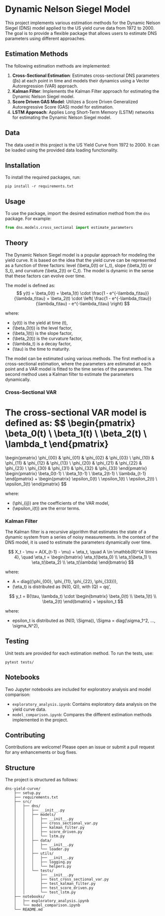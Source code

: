 # Dynamic Nelson Siegel Model

This project implements various estimation methods for the Dynamic Nelson Siegel (DNS) model applied to the US yield curve data from 1972 to 2000. The goal is to provide a flexible package that allows users to estimate DNS parameters using different approaches.

## Estimation Methods

The following estimation methods are implemented:

1. **Cross-Sectional Estimation**: Estimates cross-sectional DNS parameters (βs) at each point in time and models their dynamics using a Vector Autoregression (VAR) approach.
2. **Kalman Filter**: Implements the Kalman Filter approach for estimating the Dynamic Nelson Siegel model.
3. **Score Driven GAS Model**: Utilizes a Score Driven Generalized Autoregressive Score (GAS) model for estimation.
4. **LSTM Approach**: Applies Long Short-Term Memory (LSTM) networks for estimating the Dynamic Nelson Siegel model.

## Data

The data used in this project is the US Yield Curve from 1972 to 2000. It can be loaded using the provided data loading functionality.

## Installation

To install the required packages, run:

```
pip install -r requirements.txt
```

## Usage

To use the package, import the desired estimation method from the `dns` package. For example:

```python
from dns.models.cross_sectional import estimate_parameters
```

## Theory
The Dynamic Nelson Siegel model is a popular approach for modeling the yield curve. It is based on the idea that the yield curve can be represented as a function of three factors: level (\beta_0(t) or L_t), slope (\beta_1(t) or S_t), and curvature (\beta_2(t) or C_t). The model is dynamic in the sense that these factors can evolve over time.

The model is defined as:
$$
y(t) = \beta_0(t) + \beta_1(t) \cdot \frac{1 - e^{-\lambda_t\tau}}{\lambda_t\tau} + \beta_2(t) \cdot \left( \frac{1 - e^{-\lambda_t\tau}}{\lambda_t\tau} - e^{-\lambda_t\tau} \right)
$$

where:
- \(y(t)\) is the yield at time \(t\),
- \(\beta_0(t)\) is the level factor,
- \(\beta_1(t)\) is the slope factor,
- \(\beta_2(t)\) is the curvature factor,
- \(\lambda_t\) is a decay factor,
- \(\tau\) is the time to maturity.

The model can be estimated using various methods. The first method is a cross-sectional estimation, where the parameters are estimated at each point and a VAR model is fitted to the time series of the parameters. The second method uses a Kalman filter to estimate the parameters dynamically.

### Cross-Sectional VAR
The cross-sectional VAR model is defined as:
$$
\begin{pmatrix}
\beta_0(t) \\
\beta_1(t) \\
\beta_2(t) \\
\lambda_t
\end{pmatrix}
=
\begin{pmatrix}
\phi_{00} & \phi_{01} & \phi_{02} & \phi_{03} \\
\phi_{10} & \phi_{11} & \phi_{12} & \phi_{13} \\
\phi_{20} & \phi_{21} & \phi_{22} & \phi_{23} \\
\phi_{30} & \phi_{31} & \phi_{32} & \phi_{33}
\end{pmatrix}
\begin{pmatrix}
\beta_0(t-1) \\
\beta_1(t-1) \\
\beta_2(t-1) \\
\lambda_{t-1}
\end{pmatrix}
+
\begin{pmatrix}
\epsilon_0(t) \\
\epsilon_1(t) \\
\epsilon_2(t) \\
\epsilon_3(t)
\end{pmatrix}
$$

where:
- \(\phi_{ij}\) are the coefficients of the VAR model,
- \(\epsilon_i(t)\) are the error terms.



### Kalman Filter
The Kalman filter is a recursive algorithm that estimates the state of a dynamic system from a series of noisy measurements. In the context of the DNS model, it is used to estimate the parameters dynamically over time.

$$
X_t - \mu = A(X_{t-1} - \mu) + \eta_t, \quad A \in \mathbb{R}^{4 \times 4}, \quad \eta_t = \begin{bmatrix} \eta_t(\beta_0) \\ \eta_t(\beta_1) \\ \eta_t(\beta_2) \\ \eta_t(\lambda) \end{bmatrix}
$$

where:
- A = diag(\(\phi_{00}, \phi_{11}, \phi_{22}, \phi_{33}\)),
- \(\eta_t\) is distributed as \(N(0, Q)\), with \(Q\) = qq',

$$
y_t = B(\tau, \lambda_t) \cdot \begin{bmatrix} \beta_0(t) \\ \beta_1(t) \\ \beta_2(t) \end{bmatrix} + \epsilon_t
$$

where:
- epsilon_t is distributed as \(N(0, \Sigma)\), \Sigma = diag(\sigma_1^2, ..., \sigma_N^2),

## Testing

Unit tests are provided for each estimation method. To run the tests, use:

```
pytest tests/
```

## Notebooks

Two Jupyter notebooks are included for exploratory analysis and model comparison:

- `exploratory_analysis.ipynb`: Contains exploratory data analysis on the yield curve data.
- `model_comparison.ipynb`: Compares the different estimation methods implemented in the project.

## Contributing

Contributions are welcome! Please open an issue or submit a pull request for any enhancements or bug fixes.

## Structure
The project is structured as follows:

```
dns-yield-curve/
    ├── setup.py
    ├── requirements.txt
    ├── src/
    │   ├── dns/
    │   │   ├── __init__.py
    │   │   ├── models/
    │   │   │   ├── __init__.py
    │   │   │   ├── cross_sectional_var.py
    │   │   │   ├── kalman_filter.py
    │   │   │   ├── score_driven.py
    │   │   │   └── lstm.py
    │   │   ├── data/
    │   │   │   ├── __init__.py
    │   │   │   └── loader.py
    │   │   ├── utils/
    │   │   │   ├── __init__.py
    │   │   │   ├── logging.py
    │   │   │   └── helpers.py
    │   │   └── tests/
    │   │       ├── __init__.py
    │   │       ├── test_cross_sectional_var.py
    │   │       ├── test_kalman_filter.py
    │   │       ├── test_score_driven.py
    │   │       └── test_lstm.py
    ├── notebooks/
    │   ├── exploratory_analysis.ipynb
    │   └── model_comparison.ipynb
    └── README.md
```

